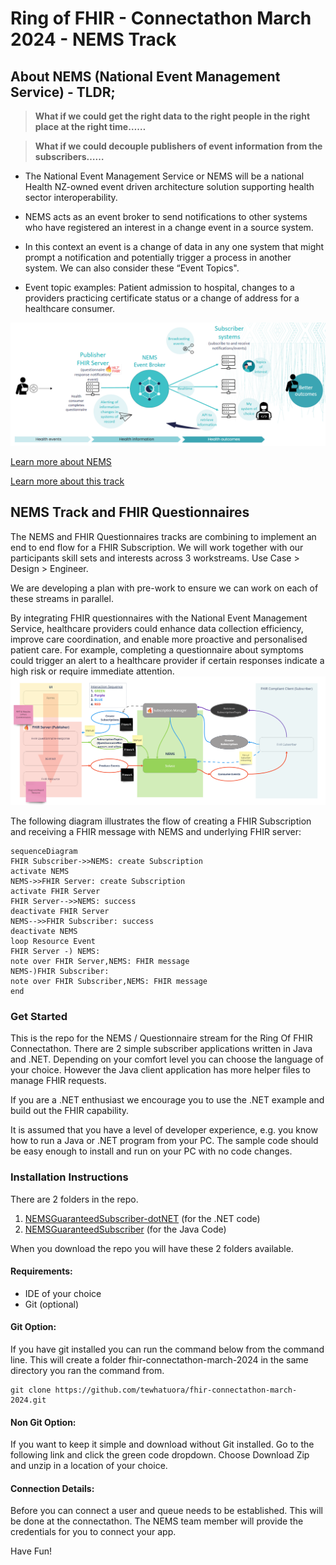 # Ring of FHIR - Connectathon March 2024 - NEMS Track

## About NEMS (National Event Management Service) - TLDR; 
> **What if we could get the right data to the right people in the right place at the right time……**

> **What if we could decouple publishers of event information from the subscribers……**

* The National Event Management Service or NEMS will be a national Health NZ-owned event driven architecture solution supporting health sector interoperability. 

* NEMS acts as an event broker to send notifications to other systems who have registered an interest in a change event in a source system. 

* In this context an event is a change of data in any one system that might prompt a notification and potentially trigger a process in another system. We can also consider these “Event Topics". 

* Event topic examples: Patient admission to hospital, changes to a providers practicing certificate status or a change of address for a healthcare consumer.

![NEMS](./images/Markdown/NEMS.png)

[Learn more about NEMS](https://docs.google.com/viewer?url=https://confluence.hl7.org/download/attachments/220707922/National%20Event%20Management%20Service%20101%20Feb%202024.pdf?version=2&modificationDate=1710453339276&api=v2)

[Learn more about this track](https://confluence.hl7.org/pages/viewpage.action?pageId=220707922)


## NEMS Track and FHIR Questionnaires
The NEMS and FHIR Questionnaires tracks are combining to implement an end to end flow for a FHIR Subscription. We will work together with our participants skill sets and interests across 3 workstreams. Use Case > Design > Engineer.

We are developing a plan with pre-work to ensure we can work on each of these streams in parallel.

By integrating FHIR questionnaires with the National Event Management Service, healthcare providers could enhance data collection efficiency, improve care coordination, and enable more proactive and personalised patient care. For example, completing a questionnaire about symptoms could trigger an alert to a healthcare provider if certain responses indicate a high risk or require immediate attention.
![NEMS & FHIR Questionnaires Components](./images/Markdown/components.png)

The following diagram illustrates the flow of creating a FHIR Subscription and receiving a FHIR message with NEMS and underlying FHIR server:

```mermaid
sequenceDiagram
FHIR Subscriber->>NEMS: create Subscription
activate NEMS
NEMS->>FHIR Server: create Subscription
activate FHIR Server
FHIR Server-->>NEMS: success
deactivate FHIR Server
NEMS-->>FHIR Subscriber: success
deactivate NEMS
loop Resource Event
FHIR Server -) NEMS: 
note over FHIR Server,NEMS: FHIR message
NEMS-)FHIR Subscriber: 
note over FHIR Subscriber,NEMS: FHIR message
end
```

### Get Started

This is the repo for the NEMS / Questionnaire stream for the Ring Of FHIR Connectathon. There are 2 simple subscriber applications written in Java and .NET. Depending on your comfort level you can choose the language of your choice. However the Java client application has more helper files to manage FHIR requests.

If you are a .NET enthusiast we encourage you to use the .NET example and build out the FHIR capability.

It is assumed that you have a level of developer experience, e.g. you know how to run a Java or .NET program from your PC. The sample code should be easy enough to install and run on your PC with no code changes.

### Installation Instructions

There are 2 folders in the repo.

1. [NEMSGuaranteedSubscriber-dotNET](https://github.com/tewhatuora/fhir-connectathon-march-2024/tree/main/NEMSGuaranteedSubscriber-dotNET) (for the .NET code)
2. [NEMSGuaranteedSubscriber](https://github.com/tewhatuora/fhir-connectathon-march-2024/tree/main/NEMSGuaranteedSubscriber) (for the Java Code)

When you download the repo you will have these 2 folders available.

#### Requirements:

- IDE of your choice
- Git (optional)

#### Git Option:

If you have git installed you can run the command below from the command line. This will create a folder fhir-connectathon-march-2024 in the same directory you ran the command from.

    git clone https://github.com/tewhatuora/fhir-connectathon-march-2024.git

#### Non Git Option:

If you want to keep it simple and download without Git installed. Go to the following link and click the green code dropdown. Choose Download Zip and unzip in a location of your choice.

#### Connection Details:

Before you can connect a user and queue needs to be established. This will be done at the connectathon. The NEMS team member will provide the credentials for you to connect your app.

Have Fun!
